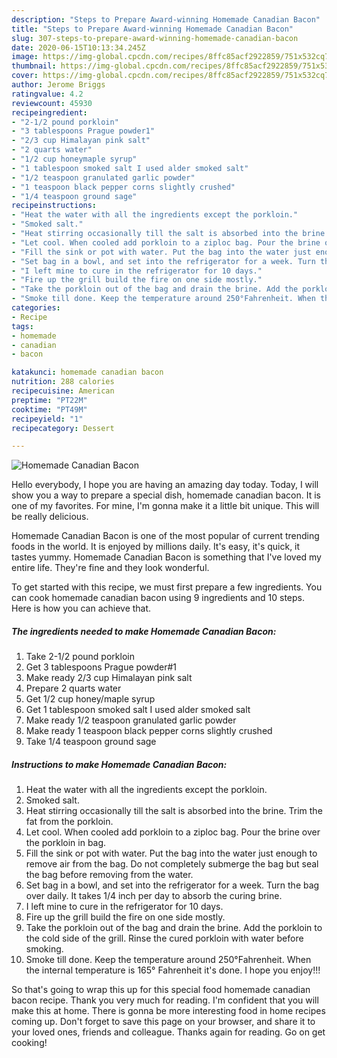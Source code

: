```yaml
---
description: "Steps to Prepare Award-winning Homemade Canadian Bacon"
title: "Steps to Prepare Award-winning Homemade Canadian Bacon"
slug: 307-steps-to-prepare-award-winning-homemade-canadian-bacon
date: 2020-06-15T10:13:34.245Z
image: https://img-global.cpcdn.com/recipes/8ffc85acf2922859/751x532cq70/homemade-canadian-bacon-recipe-main-photo.jpg
thumbnail: https://img-global.cpcdn.com/recipes/8ffc85acf2922859/751x532cq70/homemade-canadian-bacon-recipe-main-photo.jpg
cover: https://img-global.cpcdn.com/recipes/8ffc85acf2922859/751x532cq70/homemade-canadian-bacon-recipe-main-photo.jpg
author: Jerome Briggs
ratingvalue: 4.2
reviewcount: 45930
recipeingredient:
- "2-1/2 pound porkloin"
- "3 tablespoons Prague powder1"
- "2/3 cup Himalayan pink salt"
- "2 quarts water"
- "1/2 cup honeymaple syrup"
- "1 tablespoon smoked salt I used alder smoked salt"
- "1/2 teaspoon granulated garlic powder"
- "1 teaspoon black pepper corns slightly crushed"
- "1/4 teaspoon ground sage"
recipeinstructions:
- "Heat the water with all the ingredients except the porkloin."
- "Smoked salt."
- "Heat stirring occasionally till the salt is absorbed into the brine. Trim the fat from the porkloin."
- "Let cool. When cooled add porkloin to a ziploc bag. Pour the brine over the porkloin in bag."
- "Fill the sink or pot with water. Put the bag into the water just enough to remove air from the bag. Do not completely submerge the bag but seal the bag before removing from the water."
- "Set bag in a bowl, and set into the refrigerator for a week. Turn the bag over daily. It takes 1/4 inch per day to absorb the curing brine."
- "I left mine to cure in the refrigerator for 10 days."
- "Fire up the grill build the fire on one side mostly."
- "Take the porkloin out of the bag and drain the brine. Add the porkloin to the cold side of the grill. Rinse the cured porkloin with water before smoking."
- "Smoke till done. Keep the temperature around 250°Fahrenheit. When the internal temperature is 165° Fahrenheit it&#39;s done. I hope you enjoy!!!"
categories:
- Recipe
tags:
- homemade
- canadian
- bacon

katakunci: homemade canadian bacon 
nutrition: 288 calories
recipecuisine: American
preptime: "PT22M"
cooktime: "PT49M"
recipeyield: "1"
recipecategory: Dessert

---
```



![Homemade Canadian Bacon](https://img-global.cpcdn.com/recipes/8ffc85acf2922859/751x532cq70/homemade-canadian-bacon-recipe-main-photo.jpg)

Hello everybody, I hope you are having an amazing day today. Today, I will show you a way to prepare a special dish, homemade canadian bacon. It is one of my favorites. For mine, I'm gonna make it a little bit unique. This will be really delicious.



Homemade Canadian Bacon is one of the most popular of current trending foods in the world. It is enjoyed by millions daily. It's easy, it's quick, it tastes yummy. Homemade Canadian Bacon is something that I've loved my entire life. They're fine and they look wonderful.


To get started with this recipe, we must first prepare a few ingredients. You can cook homemade canadian bacon using 9 ingredients and 10 steps. Here is how you can achieve that.

<!--inarticleads1-->

##### The ingredients needed to make Homemade Canadian Bacon:

1. Take 2-1/2 pound porkloin
1. Get 3 tablespoons Prague powder#1
1. Make ready 2/3 cup Himalayan pink salt
1. Prepare 2 quarts water
1. Get 1/2 cup honey/maple syrup
1. Get 1 tablespoon smoked salt I used alder smoked salt
1. Make ready 1/2 teaspoon granulated garlic powder
1. Make ready 1 teaspoon black pepper corns slightly crushed
1. Take 1/4 teaspoon ground sage




<!--inarticleads2-->

##### Instructions to make Homemade Canadian Bacon:

1. Heat the water with all the ingredients except the porkloin.
1. Smoked salt.
1. Heat stirring occasionally till the salt is absorbed into the brine. Trim the fat from the porkloin.
1. Let cool. When cooled add porkloin to a ziploc bag. Pour the brine over the porkloin in bag.
1. Fill the sink or pot with water. Put the bag into the water just enough to remove air from the bag. Do not completely submerge the bag but seal the bag before removing from the water.
1. Set bag in a bowl, and set into the refrigerator for a week. Turn the bag over daily. It takes 1/4 inch per day to absorb the curing brine.
1. I left mine to cure in the refrigerator for 10 days.
1. Fire up the grill build the fire on one side mostly.
1. Take the porkloin out of the bag and drain the brine. Add the porkloin to the cold side of the grill. Rinse the cured porkloin with water before smoking.
1. Smoke till done. Keep the temperature around 250°Fahrenheit. When the internal temperature is 165° Fahrenheit it&#39;s done. I hope you enjoy!!!




So that's going to wrap this up for this special food homemade canadian bacon recipe. Thank you very much for reading. I'm confident that you will make this at home. There is gonna be more interesting food in home recipes coming up. Don't forget to save this page on your browser, and share it to your loved ones, friends and colleague. Thanks again for reading. Go on get cooking!
